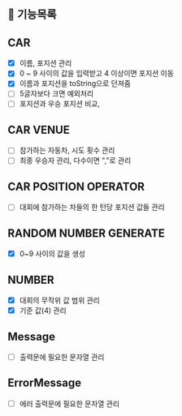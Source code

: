 ## 🚀 기능목록


## CAR
- [x] 이름, 포지션 관리
- [x] 0 ~ 9 사이의 값을 입력받고 4 이상이면 포지션 이동
- [x] 이름과 포지션을 toString으로 던져줌
- [ ] 5글자보다 크면 예외처리
- [ ] 포지션과 우승 포지션 비교,

## CAR VENUE
- [ ] 참가하는 자동차, 시도 횟수 관리
- [ ] 최종 우승자 관리, 다수이면 ","로 관리

## CAR POSITION OPERATOR
- [ ] 대회에 참가하는 차들의 한 턴당 포지션 값들 관리

## RANDOM NUMBER GENERATE
- [x] 0~9 사이의 값을 생성

## NUMBER
- [x] 대회의 무작위 값 범위 관리
- [x] 기준 값(4) 관리

## Message
- [ ] 출력문에 필요한 문자열 관리

## ErrorMessage
- [ ] 에러 출력문에 필요한 문자열 관리